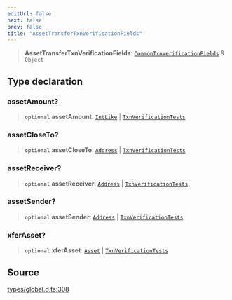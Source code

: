 ```yaml
---
editUrl: false
next: false
prev: false
title: "AssetTransferTxnVerificationFields"
---
```


> **AssetTransferTxnVerificationFields**: [`CommonTxnVerificationFields`](CommonTxnVerificationFields.md) & `Object`

## Type declaration

### assetAmount?

> **`optional`** **assetAmount**: [`IntLike`](IntLike.md) \| [`TxnVerificationTests`](TxnVerificationTests.md)

### assetCloseTo?

> **`optional`** **assetCloseTo**: [`Address`](../classes/Address.md) \| [`TxnVerificationTests`](TxnVerificationTests.md)

### assetReceiver?

> **`optional`** **assetReceiver**: [`Address`](../classes/Address.md) \| [`TxnVerificationTests`](TxnVerificationTests.md)

### assetSender?

> **`optional`** **assetSender**: [`Address`](../classes/Address.md) \| [`TxnVerificationTests`](TxnVerificationTests.md)

### xferAsset?

> **`optional`** **xferAsset**: [`Asset`](../classes/Asset.md) \| [`TxnVerificationTests`](TxnVerificationTests.md)

## Source

[types/global.d.ts:308](https://github.com/algorandfoundation/tealscript/blob/18ba30a9/types/global.d.ts#L308)
